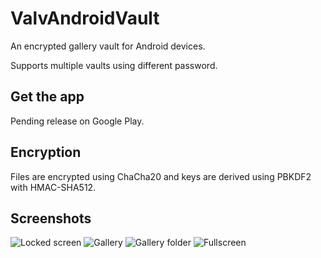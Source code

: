 # ValvAndroidVault
An encrypted gallery vault for Android devices.

Supports multiple vaults using different password.

## Get the app
Pending release on Google Play.

## Encryption
Files are encrypted using ChaCha20 and keys are derived using PBKDF2 with HMAC-SHA512.

## Screenshots
![Locked screen](https://api.arctosoft.com/screenshots/vault/5.png "Locked screen")
![Gallery](https://api.arctosoft.com/screenshots/vault/2.png "Gallery")
![Gallery folder](https://api.arctosoft.com/screenshots/vault/3.png "Gallery folder")
![Fullscreen](https://api.arctosoft.com/screenshots/vault/4.png "Fullscreen")
